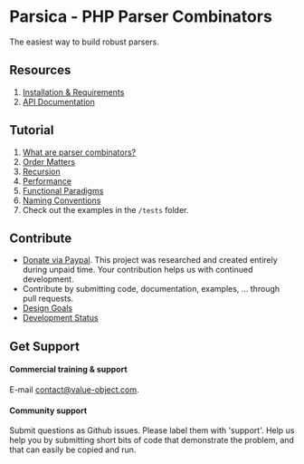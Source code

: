 # Parsica - PHP Parser Combinators
 
The easiest way to build robust parsers.

## Resources

1. [Installation & Requirements](installation.md)
1. [API Documentation](api.md)

## Tutorial

1. [What are parser combinators?](introduction.md)
1. [Order Matters](order_matters.md)
1. [Recursion](recursion.md)
1. [Performance](performance.md)
1. [Functional Paradigms](functional_paradigms.md)
1. [Naming Conventions](naming_conventions.md)
1. Check out the examples in the `/tests` folder.

## Contribute


* [Donate via Paypal](https://www.paypal.com/cgi-bin/webscr?cmd=_s-xclick&hosted_button_id=NS4GQXUDXRKQJ&source=url). This project was researched and created entirely during unpaid time. Your contribution helps us with continued development.
* Contribute by submitting code, documentation, examples, ... through pull requests.
* [Design Goals](design_goals.md)
* [Development Status](status.md)

## Get Support

#### Commercial training & support

E-mail [contact@value-object.com](contact@value-object.com).

#### Community support

Submit questions as Github issues. Please label them with 'support'. Help us help you by submitting short bits of code that demonstrate the problem, and that can easily be copied and run. 
